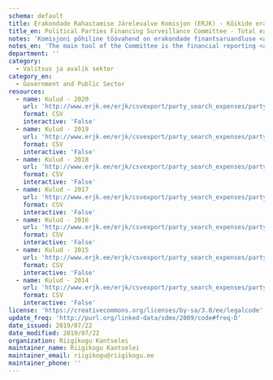 ```yaml
---
schema: default
title: Erakondade Rahastamise Järelevalve Komisjon (ERJK) - Kõikide erakondade kulud
title_en: Political Parties Financing Surveillance Committee - Total expenditures of every party
notes: 'Komisjoni põhiline töövahend on erakondade finantsaruandluse <a href=http://www.erjk.ee/et/aruanded/erakondade-tulud-ja-laekumised>infosüsteem</a>, mille kaudu kogutakse ja avalikustatakse erakondade rahastamisega seotud aruandlus usladusväärselt ning võrreldaval kujul. Tulude kohta saab detailsemaid päringuid teha <a href=http://www.erjk.ee/et/rahastamise-aruanded/erakondade-kulud>siit</a>'
notes_en: 'The main tool of the Committee is the financial reporting <a href=http://www.erjk.ee/et/aruanded/erakondade-tulud-ja-laekumised>information system</a>, through which the reports on the finances of political parties are collected and published reliably and in a comparable format.'
department: ''
category:
  - Valitsus ja avalik sektor
category_en:
  - Government and Public Sector
resources:
  - name: Kulud - 2020
    url: 'http://www.erjk.ee/erjk/csvexport/party_search_expenses/party=all_by_party&group=all_by_group&period=2020&quarter=&form_id=erjk_report_search_expenses_form'
    format: CSV
    interactive: 'False'
  - name: Kulud - 2019
    url: 'http://www.erjk.ee/erjk/csvexport/party_search_expenses/party=all_by_party&group=all_by_group&period=2019&quarter=&form_id=erjk_report_party_search_expenses_form'
    format: CSV
    interactive: 'False'
  - name: Kulud - 2018
    url: 'http://www.erjk.ee/erjk/csvexport/party_search_expenses/party=all_by_party&group=all_by_group&period=2018&quarter=&form_id=erjk_report_search_expenses_form'
    format: CSV
    interactive: 'False'
  - name: Kulud - 2017
    url: 'http://www.erjk.ee/erjk/csvexport/party_search_expenses/party=all_by_party&group=all_by_group&period=2017&quarter=&form_id=erjk_report_search_expenses_form'
    format: CSV
    interactive: 'False'
  - name: Kulud - 2016
    url: 'http://www.erjk.ee/erjk/csvexport/party_search_expenses/party=all_by_party&group=all_by_group&period=2016&quarter=&form_id=erjk_report_search_expenses_form'
    format: CSV
    interactive: 'False'
  - name: Kulud - 2015
    url: 'http://www.erjk.ee/erjk/csvexport/party_search_expenses/party=all_by_party&group=all_by_group&period=2015&quarter=&form_id=erjk_report_search_expenses_form'
    format: CSV
    interactive: 'False'
  - name: Kulud - 2014
    url: 'http://www.erjk.ee/erjk/csvexport/party_search_expenses/party=all_by_party&group=all_by_group&period=2014&quarter=&form_id=erjk_report_search_expenses_form'
    format: CSV
    interactive: 'False'
license: 'https://creativecommons.org/licenses/by-sa/3.0/ee/legalcode'
update_freq: 'http://purl.org/linked-data/sdmx/2009/code#freq-D'
date_issued: 2019/07/22
date_modified: 2019/07/22
organization: Riigikogu Kantselei
maintainer_name: Riigikogu Kantselei
maintainer_email: riigikogu@riigikogu.ee
maintainer_phone: ''
---
```

